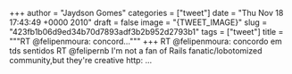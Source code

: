 
+++
author = "Jaydson Gomes"
categories = ["tweet"]
date = "Thu Nov 18 17:43:49 +0000 2010"
draft = false
image = "{TWEET_IMAGE}"
slug = "423fb1b06d9ed34b70d7893adf3b2b952d2793b1"
tags = ["tweet"]
title = """RT @felipenmoura: concord..."""
+++
RT @felipenmoura: concordo em tds sentidos RT @felipernb I'm not a fan of Rails fanatic/lobotomized community,but they're creative http: ...
